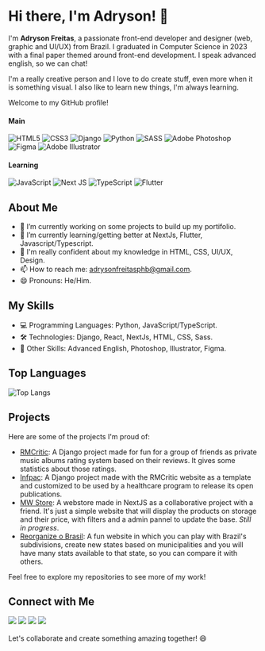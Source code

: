 
<!--
**AdrysonFreitas/AdrysonFreitas** is a ✨ _special_ ✨ repository because its `README.md` (this file) appears on your GitHub profile.

Here are some ideas to get you started:

- 🔭 I’m currently working on ...
- 🌱 I’m currently learning ...
- 👯 I’m looking to collaborate on ...
- 🤔 I’m looking for help with ...
- 💬 Ask me about ...
- 📫 How to reach me: ...
- 😄 Pronouns: ...
- ⚡ Fun fact: ...
-->

# Hi there, I'm Adryson! 👋

I'm **Adryson Freitas**, a passionate front-end developer and designer (web, graphic and UI/UX) from Brazil. I graduated in Computer Science in 2023 with a final paper themed around front-end development. I speak advanced english, so we can chat!

I'm a really creative person and I love to do create stuff, even more when it is something visual. I also like to learn new things, I'm always learning.

Welcome to my GitHub profile! 

#### Main
![HTML5](https://img.shields.io/badge/html5-%23E34F26.svg?style=for-the-badge&logo=html5&logoColor=white)
![CSS3](https://img.shields.io/badge/css3-%231572B6.svg?style=for-the-badge&logo=css3&logoColor=white)
![Django](https://img.shields.io/badge/django-%23092E20.svg?style=for-the-badge&logo=django&logoColor=white)
![Python](https://img.shields.io/badge/python-3670A0?style=for-the-badge&logo=python&logoColor=ffdd54)
![SASS](https://img.shields.io/badge/SASS-hotpink.svg?style=for-the-badge&logo=SASS&logoColor=white)
![Adobe Photoshop](https://img.shields.io/badge/adobe%20photoshop-%2331A8FF.svg?style=for-the-badge&logo=adobe%20photoshop&logoColor=white)
![Figma](https://img.shields.io/badge/figma-%23F24E1E.svg?style=for-the-badge&logo=figma&logoColor=white)
![Adobe Illustrator](https://img.shields.io/badge/adobe%20illustrator-%23FF9A00.svg?style=for-the-badge&logo=adobe%20illustrator&logoColor=white)

#### Learning
![JavaScript](https://img.shields.io/badge/javascript-%23323330.svg?style=for-the-badge&logo=javascript&logoColor=%23F7DF1E)
![Next JS](https://img.shields.io/badge/Next-black?style=for-the-badge&logo=next.js&logoColor=white)
![TypeScript](https://img.shields.io/badge/typescript-%23007ACC.svg?style=for-the-badge&logo=typescript&logoColor=white)
![Flutter](https://img.shields.io/badge/Flutter-%2302569B.svg?style=for-the-badge&logo=Flutter&logoColor=white)

## About Me

- 🔭 I’m currently working on some projects to build up my portifolio.
- 🌱 I’m currently learning/getting better at NextJs, Flutter, Javascript/Typescript.
- 💬 I'm really confident about my knowledge in HTML, CSS, UI/UX, Design.
- 📫 How to reach me: adrysonfreitasphb@gmail.com.
- 😄 Pronouns: He/Him.

## My Skills

- 💻 Programming Languages: Python, JavaScript/TypeScript.
- 🛠️ Technologies: Django, React, NextJs, HTML, CSS, Sass.
- 🧩 Other Skills: Advanced English, Photoshop, Illustrator, Figma.

## Top Languages

![Top Langs](https://github-readme-stats.vercel.app/api/top-langs/?username=adrysonfreitas)

## Projects

Here are some of the projects I'm proud of:

- [RMCritic](https://github.com/AdrysonFreitas/rmcritic): A Django project made for fun for a group of friends as private music albums rating system based on their reviews. It gives some statistics about those ratings.
- [Infpac](https://github.com/AdrysonFreitas/infpac-site): A Django project made with the RMCritic website as a template and customized to be used by a healthcare program to release its open publications.
- [MW Store](https://github.com/mwmodaesportiva/mwmodaesportiva_ecommerce): A webstore made in NextJS as a collaborative project with a friend. It's just a simple website that will display the products on storage and their price, with filters and a admin pannel to update the base. _Still in progress_.
- [Reorganize o Brasil](https://github.com/AdrysonFreitas/reorganize-o-brasil): A fun website in which you can play with Brazil's subdivisions, create new states based on municipalities and you will have many stats available to that state, so you can compare it with others. 


Feel free to explore my repositories to see more of my work!

## Connect with Me

<div>
<a href="https://www.linkedin.com/in/adryson" target="_blank"><img loading="lazy" src="https://img.shields.io/badge/-LinkedIn-%230077B5?style=for-the-badge&logo=linkedin&logoColor=white" target="_blank"></a>  
<a href="https://www.behance.net/adryson" target="_blank"><img loading="lazy" src="https://img.shields.io/badge/Behance-1769ff?style=for-the-badge&logo=behance&logoColor=white" target="_blank"></a>  
<a href="https://instagram.com/meiamadryson" target="_blank"><img loading="lazy" src="https://img.shields.io/badge/-Instagram-%23E4405F?style=for-the-badge&logo=instagram&logoColor=white" target="_blank"></a>
<a href = "mailto:contato@adrysonfreitasphb@gmail.com"><img loading="lazy" src="https://img.shields.io/badge/Gmail-D14836?style=for-the-badge&logo=gmail&logoColor=white" target="_blank"></a> 
</div>

<br>
Let's collaborate and create something amazing together! 😄
